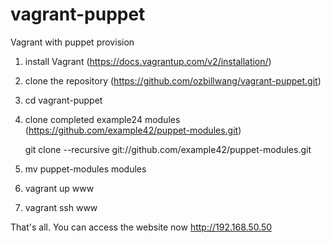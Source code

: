 vagrant-puppet
==============

Vagrant with puppet provision

1. install Vagrant (https://docs.vagrantup.com/v2/installation/)
2. clone the repository (https://github.com/ozbillwang/vagrant-puppet.git)
3. cd vagrant-puppet
4. clone completed example24 modules (https://github.com/example42/puppet-modules.git)

    git clone --recursive git://github.com/example42/puppet-modules.git

5. mv puppet-modules modules
6. vagrant up www
7. vagrant ssh www

That's all. You can access the website now http://192.168.50.50
